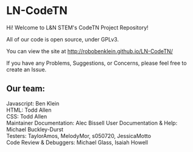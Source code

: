 LN-CodeTN
=========

Hi! Welcome to L&N STEM's CodeTN Project Repository!

All of our code is open source, under GPLv3.

You can view the site at http://robobenklein.github.io/LN-CodeTN/

If you have any Problems, Suggestions, or Concerns, please feel free to create an Issue.

Our team:
---------
Javascript: Ben Klein  
HTML: Todd Allen  
CSS: Todd Allen  
Maintainer Documentation: Alec Bissell
User Documentation & Help: Michael Buckley-Durst  
Testers: TaylorAmos, MelodyMor, s050720, JessicaMotto  
Code Review & Debuggers: Michael Glass, Isaiah Howell  
